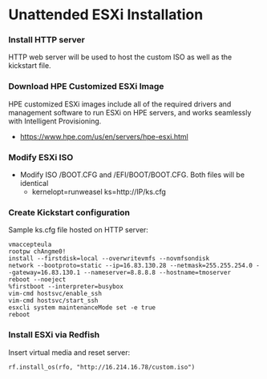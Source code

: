 # Unattended ESXi Installation

### Install HTTP server

HTTP web server will be used to host the custom ISO as well as the kickstart file.  

### Download HPE Customized ESXi Image

HPE customized ESXi images include all of the required drivers and management software to run ESXi on HPE servers, and works seamlessly with Intelligent Provisioning.

* https://www.hpe.com/us/en/servers/hpe-esxi.html

### Modify ESXi ISO

* Modify ISO /BOOT.CFG and /EFI/BOOT/BOOT.CFG.  Both files will be identical
    * kernelopt=runweasel ks=http://IP/ks.cfg
    
### Create Kickstart configuration

Sample ks.cfg file hosted on HTTP server:

    vmaccepteula
    rootpw chAngme0!
    install --firstdisk=local --overwritevmfs --novmfsondisk
    network --bootproto=static --ip=16.83.130.28 --netmask=255.255.254.0 --gateway=16.83.130.1 --nameserver=8.8.8.8 --hostname=tmoserver
    reboot --noeject
    %firstboot --interpreter=busybox
    vim-cmd hostsvc/enable_ssh
    vim-cmd hostsvc/start_ssh
    esxcli system maintenanceMode set -e true
    reboot
    
### Install ESXi via Redfish

Insert virtual media and reset server:

    rf.install_os(rfo, "http://16.214.16.78/custom.iso")
  


